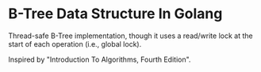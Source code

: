# B-Tree Data Structure In Golang

Thread-safe B-Tree implementation, though it uses a read/write lock at the start of each operation (i.e., global lock).

Inspired by "Introduction To Algorithms, Fourth Edition".
